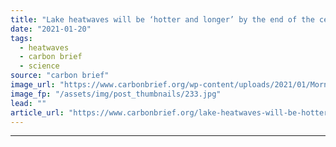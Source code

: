 ```yaml
---
title: "Lake heatwaves will be ‘hotter and longer’ by the end of the century"
date: "2021-01-20"
tags: 
  - heatwaves
  - carbon brief
  - science
source: "carbon brief"
image_url: "https://www.carbonbrief.org/wp-content/uploads/2021/01/Morning-mist-at-sunrise-in-Sparks-Lake-Central-Oregon-107x71.jpg"
image_fp: "/assets/img/post_thumbnails/233.jpg"
lead: ""
article_url: "https://www.carbonbrief.org/lake-heatwaves-will-be-hotter-and-longer-by-the-end-of-the-century"
---
```


---
